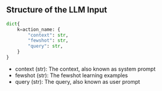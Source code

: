 ## Structure of the LLM Input

```python
dict{
    k=action_name: {
        "context": str,
        "fewshot": str,
        "query": str,
    }
}
```

- context (str): The context, also known as system prompt
- fewshot (str): The fewshot learning examples
- query (str): The query, also known as user prompt